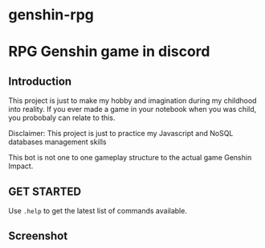 # genshin-rpg
# RPG Genshin game in discord

## Introduction

This project is just to make my hobby and imagination during my childhood into reality. If you ever made a game in your notebook when you was child, you probobaly can relate to this.

Disclaimer: This project is just to practice my Javascript and NoSQL databases management skills

This bot is not one to one gameplay structure to the actual game Genshin Impact.

## GET STARTED

Use `.help` to get the latest list of commands available.

## Screenshot


